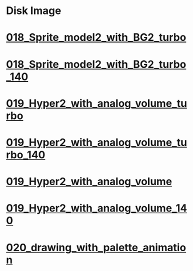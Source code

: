 # Disk Image
# [018_Sprite_model2_with_BG2_turbo](https://github.com/emef220/msx/tree/main/msx0/dsks#:~:text=018_Sprite_model2_with_BG2_turbo.dsk)
# [018_Sprite_model2_with_BG2_turbo_140](https://github.com/emef220/msx/tree/main/msx0/dsks#:~:text=018_Sprite_model2_with_BG2_turbo_140.dsk)
# [019_Hyper2_with_analog_volume_turbo](https://github.com/emef220/msx/blob/main/msx0/dsks/019_Hyper2_with_analog_volume_turbo.dsk)
# [019_Hyper2_with_analog_volume_turbo_140](https://github.com/emef220/msx/tree/main/msx0/dsks#:~:text=019_Hyper2_with_analog_volume_140.dsk)
# [019_Hyper2_with_analog_volume](https://github.com/emef220/msx/tree/main/msx0/dsks#:~:text=019_Hyper2_with_analog_volume.dsk)
# [019_Hyper2_with_analog_volume_140](https://github.com/emef220/msx/blob/main/msx0/dsks/019_Hyper2_with_analog_volume_turbo_140.dsk)
# [020_drawing_with_palette_animation](https://github.com/emef220/msx/tree/main/msx0/dsks#:~:text=020_drawing_with_palette_animation.dsk)
